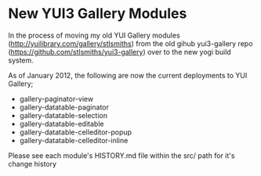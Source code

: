 New YUI3 Gallery Modules
========================

In the process of moving my old YUI Gallery modules (http://yuilibrary.com/gallery/stlsmiths) from the old gihub yui3-gallery repo (https://github.com/stlsmiths/yui3-gallery) over to the new yogi build system.

As of January 2012, the following are now the current deployments to YUI Gallery;
* gallery-paginator-view
* gallery-datatable-paginator
* gallery-datatable-selection
* gallery-datatable-editable
* gallery-datatable-celleditor-popup
* gallery-datatable-celleditor-inline

Please see each module's HISTORY.md file within the src/ path for it's change history
